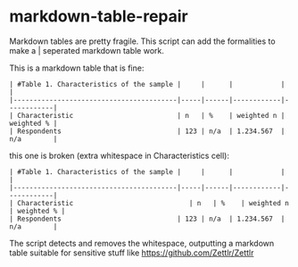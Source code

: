 # markdown-table-repair
Markdown tables are pretty fragile. This script can add the formalities to make a | seperated markdown table work.

This is a markdown table that is fine:

```
| #Table 1. Characteristics of the sample |     |      |            |            |
|-----------------------------------------|-----|------|------------|------------|
| Characteristic                          | n   | %    | weighted n | weighted % |
| Respondents                             | 123 | n/a  | 1.234.567  | n/a        |
```

this one is broken (extra whitespace in Characteristics cell):

```
| #Table 1. Characteristics of the sample |     |      |            |            |
|-----------------------------------------|-----|------|------------|------------|
| Characteristic                             | n   | %    | weighted n | weighted % |
| Respondents                             | 123 | n/a  | 1.234.567  | n/a        |
```


The script detects and removes the whitespace, outputting a markdown table suitable for sensitive stuff like https://github.com/Zettlr/Zettlr
